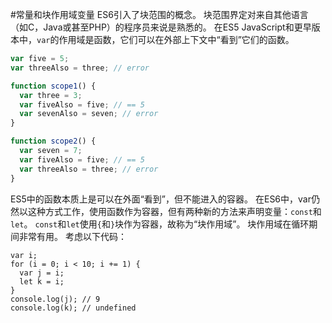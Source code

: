 #常量和块作用域变量
ES6引入了块范围的概念。 块范围界定对来自其他语言（如C，Java或甚至PHP）的程序员来说是熟悉的。
在ES5 JavaScript和更早版本中，`var`的作用域是函数，它们可以在外部上下文中“看到”它们的函数。
```js
var five = 5;
var threeAlso = three; // error

function scope1() {
  var three = 3;
  var fiveAlso = five; // == 5
  var sevenAlso = seven; // error
}

function scope2() {
  var seven = 7;
  var fiveAlso = five; // == 5
  var threeAlso = three; // error
}
```
ES5中的函数本质上是可以在外面“看到”，但不能进入的容器。
在ES6中，var仍然以这种方式工作，使用函数作为容器，但有两种新的方法来声明变量：`const`和`let`。
`const`和`let`使用`{`和`}`块作为容器，故称为“块作用域”。 块作用域在循环期间非常有用。 考虑以下代码：
```
var i;
for (i = 0; i < 10; i += 1) {
  var j = i;
  let k = i;
}
console.log(j); // 9
console.log(k); // undefined
```
